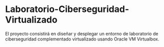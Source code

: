 # Laboratorio-Ciberseguridad-Virtualizado
El proyecto consistirá en diseñar y desplegar un entorno de laboratorio de ciberseguridad complementado virtualizado usando Oracle VM Virtualbox.
